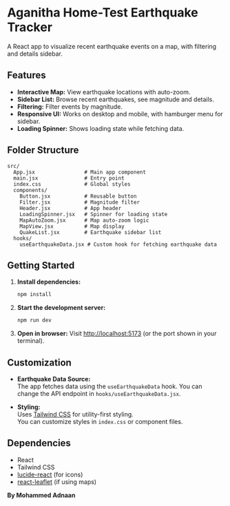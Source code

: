 # Aganitha Home-Test Earthquake Tracker

A React app to visualize recent earthquake events on a map, with filtering and details sidebar.

## Features

- **Interactive Map:** View earthquake locations with auto-zoom.
- **Sidebar List:** Browse recent earthquakes, see magnitude and details.
- **Filtering:** Filter events by magnitude.
- **Responsive UI:** Works on desktop and mobile, with hamburger menu for sidebar.
- **Loading Spinner:** Shows loading state while fetching data.

## Folder Structure

```
src/
  App.jsx                # Main app component
  main.jsx               # Entry point
  index.css              # Global styles
  components/
    Button.jsx           # Reusable button
    Filter.jsx           # Magnitude filter
    Header.jsx           # App header
    LoadingSpinner.jsx   # Spinner for loading state
    MapAutoZoom.jsx      # Map auto-zoom logic
    MapView.jsx          # Map display
    QuakeList.jsx        # Earthquake sidebar list
  hooks/
    useEarthquakeData.jsx # Custom hook for fetching earthquake data
```

## Getting Started

1. **Install dependencies:**

   ```bash
   npm install
   ```

2. **Start the development server:**

   ```bash
   npm run dev
   ```

3. **Open in browser:**
   Visit [http://localhost:5173](http://localhost:5173) (or the port shown in your terminal).

## Customization

- **Earthquake Data Source:**  
  The app fetches data using the `useEarthquakeData` hook. You can change the API endpoint in `hooks/useEarthquakeData.jsx`.

- **Styling:**  
  Uses [Tailwind CSS](https://tailwindcss.com/) for utility-first styling.  
  You can customize styles in `index.css` or component files.

## Dependencies

- React
- Tailwind CSS
- [lucide-react](https://lucide.dev/) (for icons)
- [react-leaflet](https://react-leaflet.js.org/) (if using maps)

**By Mohammed Adnaan**
